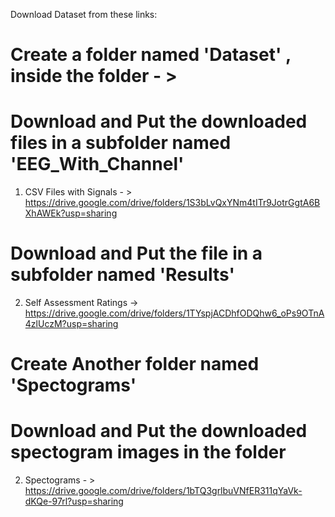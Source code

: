 Download Dataset from these links:

# Create a folder named 'Dataset' , inside the folder - >
# Download and Put the downloaded files in a subfolder named 'EEG_With_Channel'
1. CSV Files with Signals - > https://drive.google.com/drive/folders/1S3bLvQxYNm4tITr9JotrGgtA6BXhAWEk?usp=sharing
# Download and Put the file in a subfolder named 'Results'   
2. Self Assessment Ratings -> https://drive.google.com/drive/folders/1TYspjACDhfODQhw6_oPs9OTnA4zlUczM?usp=sharing

# Create Another folder named 'Spectograms'
# Download and Put the downloaded spectogram images in the folder  
2. Spectograms - > https://drive.google.com/drive/folders/1bTQ3grlbuVNfER311qYaVk-dKQe-97rl?usp=sharing